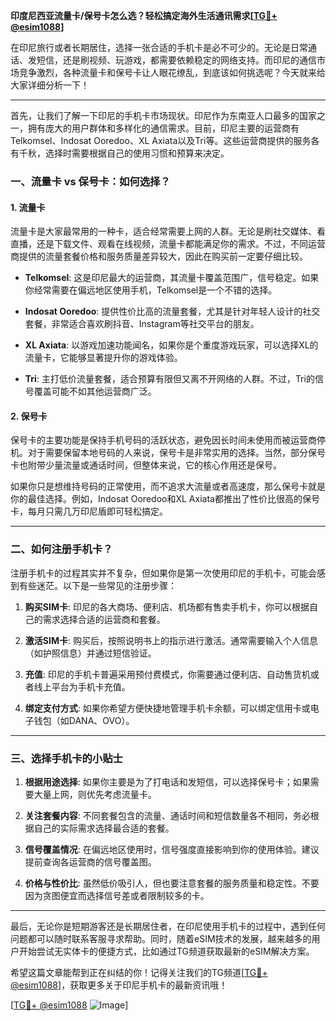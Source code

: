**印度尼西亚流量卡/保号卡怎么选？轻松搞定海外生活通讯需求[[TG💪+ @esim1088](https://t.me/s/esim1088)]**

在印尼旅行或者长期居住，选择一张合适的手机卡是必不可少的。无论是日常通话、发短信，还是刷视频、玩游戏，都需要依赖稳定的网络支持。而印尼的通信市场竞争激烈，各种流量卡和保号卡让人眼花缭乱，到底该如何挑选呢？今天就来给大家详细分析一下！

---

首先，让我们了解一下印尼的手机卡市场现状。印尼作为东南亚人口最多的国家之一，拥有庞大的用户群体和多样化的通信需求。目前，印尼主要的运营商有Telkomsel、Indosat Ooredoo、XL Axiata以及Tri等。这些运营商提供的服务各有千秋，选择时需要根据自己的使用习惯和预算来决定。

### **一、流量卡 vs 保号卡：如何选择？**

#### **1. 流量卡**
流量卡是大家最常用的一种卡，适合经常需要上网的人群。无论是刷社交媒体、看直播，还是下载文件、观看在线视频，流量卡都能满足你的需求。不过，不同运营商提供的流量套餐价格和服务质量差异较大，因此在购买前一定要仔细比较。

- **Telkomsel**: 这是印尼最大的运营商，其流量卡覆盖范围广，信号稳定。如果你经常需要在偏远地区使用手机，Telkomsel是一个不错的选择。
  
- **Indosat Ooredoo**: 提供性价比高的流量套餐，尤其是针对年轻人设计的社交套餐，非常适合喜欢刷抖音、Instagram等社交平台的朋友。

- **XL Axiata**: 以游戏加速功能闻名，如果你是个重度游戏玩家，可以选择XL的流量卡，它能够显著提升你的游戏体验。

- **Tri**: 主打低价流量套餐，适合预算有限但又离不开网络的人群。不过，Tri的信号覆盖可能不如其他运营商广泛。

#### **2. 保号卡**
保号卡的主要功能是保持手机号码的活跃状态，避免因长时间未使用而被运营商停机。对于需要保留本地号码的人来说，保号卡是非常实用的选择。当然，部分保号卡也附带少量流量或通话时间，但整体来说，它的核心作用还是保号。

如果你只是想维持号码的正常使用，而不追求大流量或者高速度，那么保号卡就是你的最佳选择。例如，Indosat Ooredoo和XL Axiata都推出了性价比很高的保号卡，每月只需几万印尼盾即可轻松搞定。

---

### **二、如何注册手机卡？**

注册手机卡的过程其实并不复杂，但如果你是第一次使用印尼的手机卡，可能会感到有些迷茫。以下是一些常见的注册步骤：

1. **购买SIM卡**: 印尼的各大商场、便利店、机场都有售卖手机卡，你可以根据自己的需求选择合适的运营商和套餐。

2. **激活SIM卡**: 购买后，按照说明书上的指示进行激活。通常需要输入个人信息（如护照信息）并通过短信验证。

3. **充值**: 印尼的手机卡普遍采用预付费模式，你需要通过便利店、自动售货机或者线上平台为手机卡充值。

4. **绑定支付方式**: 如果你希望方便快捷地管理手机卡余额，可以绑定信用卡或电子钱包（如DANA、OVO）。

---

### **三、选择手机卡的小贴士**

1. **根据用途选择**: 如果你主要是为了打电话和发短信，可以选择保号卡；如果需要大量上网，则优先考虑流量卡。

2. **关注套餐内容**: 不同套餐包含的流量、通话时间和短信数量各不相同，务必根据自己的实际需求选择最合适的套餐。

3. **信号覆盖情况**: 在偏远地区使用时，信号强度直接影响到你的使用体验。建议提前查询各运营商的信号覆盖图。

4. **价格与性价比**: 虽然低价吸引人，但也要注意套餐的服务质量和稳定性。不要因为贪图便宜而选择信号差或者限制较多的卡。

---

最后，无论你是短期游客还是长期居住者，在印尼使用手机卡的过程中，遇到任何问题都可以随时联系客服寻求帮助。同时，随着eSIM技术的发展，越来越多的用户开始尝试无实体卡的便捷方式，比如通过TG频道获取最新的eSIM解决方案。

希望这篇文章能帮到正在纠结的你！记得关注我们的TG频道[[TG💪+ @esim1088](https://t.me/s/esim1088)]，获取更多关于印尼手机卡的最新资讯哦！

[[TG💪+ @esim1088](https://t.me/s/esim1088) ![Image](https://i.postimg.cc/4NQfJmqS/Snipaste-2025-05-13-00-14-12.png)]